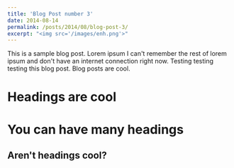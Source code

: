 ```yaml
---
title: 'Blog Post number 3'
date: 2014-08-14
permalink: /posts/2014/08/blog-post-3/
excerpt: "<img src='/images/enh.png'>"
---
```


This is a sample blog post. Lorem ipsum I can't remember the rest of lorem ipsum and don't have an internet connection right now. Testing testing testing this blog post. Blog posts are cool. 

Headings are cool
======

You can have many headings
======

Aren't headings cool?
------
